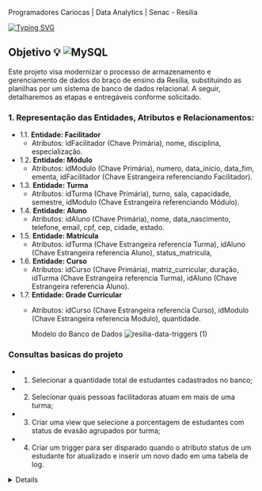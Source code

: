 Programadores Cariocas | Data Analytics | Senac - Resilia

<a href="https://git.io/typing-svg"><img src="https://readme-typing-svg.demolab.com?font=Fira+Code&weight=600&size=23&pause=1000&color=F2F71B&random=false&height=93&lines=Projeto+em+grupo+-+Modulo+2;Banco+de+dados+da+Resilia;Moderniza%C3%A7%C3%A3o+do+Processo+de+;Armazenamento+e+Gerenciamento" alt="Typing SVG" /></a> 

## Objetivo :bulb: ![MySQL](https://img.shields.io/badge/mysql-4479A1.svg?style=for-the-badge&logo=mysql&logoColor=white) 
Este projeto visa modernizar o processo de armazenamento e gerenciamento de dados do braço de ensino da Resilia, substituindo as planilhas por um sistema de banco de dados relacional. A seguir, detalharemos as etapas e entregáveis conforme solicitado.

### 1. Representação das Entidades, Atributos e Relacionamentos:
  - 1.1. **Entidade: Facilitador**
      - Atributos: idFacilitador (Chave Primária), nome, disciplina, especialização. <br>
  - 1.2. **Entidade: Módulo**
      - Atributos: idModulo (Chave Primária), numero, data_inicio, data_fim, ementa, idFacilitador (Chave Estrangeira referenciando Facilitador).<br>
  - 1.3. **Entidade: Turma**
      - Atributos: idTurma (Chave Primária), turno, sala, capacidade, semestre, idModulo (Chave Estrangeira referenciando Módulo).<br>
  - 1.4. **Entidade: Aluno**
      - Atributos: idAluno (Chave Primária), nome, data_nascimento, telefone, email, cpf, cep, cidade, estado.<br>
  - 1.5. **Entidade: Matrícula**
      - Atributos: idTurma (Chave Estrangeira referencia Turma), idAluno (Chave Estrangeira referencia Aluno), status_matricula, <br>
  - 1.6. **Entidade: Curso**
      - Atributos: idCurso (Chave Primária), matriz_curricular, duração, idTurma (Chave Estrangeira referencia Turma), idAluno (Chave Estrangeira referencia Aluno).<br>
  - 1.7. **Entidade: Grade Curricular**
      - Atributos: idCurso (Chave Estrangeira referencia Curso), idModulo (Chave Estrangeira referencia Modulo), quantidade.<br>
   
        Modelo do Banco de Dados
        ![resilia-data-triggers (1)](https://github.com/eloisemf/resiliaDataM2/assets/113704939/351acc5f-3fa9-444d-a7bb-69eb2b27815d)


### Consultas basicas do projeto

- 1. Selecionar a quantidade total de estudantes cadastrados no banco;
- 2. Selecionar quais pessoas facilitadoras atuam em mais de uma turma;
- 3. Criar uma view que selecione a porcentagem de estudantes com status de evasão agrupados por turma;
- 4. Criar um trigger para ser disparado quando o atributo status de um estudante for atualizado e inserir um novo dado em uma tabela de log.

<details> 
### Perguntas estratégica do trabalho ?

1: Qual é o número total de alunos matriculados em cada turma?;
![1](https://github.com/eloisemf/resiliaDataM2/assets/113704939/f1de22d3-4cad-419f-8e37-81738037ce4e)


2: Quais são os facilitadores que estão ministrando aulas para um determinado;
 ![2](https://github.com/eloisemf/resiliaDataM2/assets/113704939/6038306e-dc5a-4222-b601-1a1515586a46)


3: Quais alunos são da região da sudeste;

![3](https://github.com/eloisemf/resiliaDataM2/assets/113704939/589f7945-7b50-4626-950b-c1ecf0267675)

4: Quais são os alunos matriculados em determinado módulo de um curso e em qual;
![4](https://github.com/eloisemf/resiliaDataM2/assets/113704939/f900d194-1127-4a52-bd23-f914672fff80)

5: Quantos alunos podem ser jovem  aprendiz com 24 anos;
![6](https://github.com/eloisemf/resiliaDataM2/assets/113704939/cc8d3411-2822-450b-a532-d9127a2468a7)

6: qual e a ementa que cada facilitador esta ligado;
![7](https://github.com/eloisemf/resiliaDataM2/assets/113704939/55229813-f261-407b-a987-9d91da5ab76b)





















  
</details>

